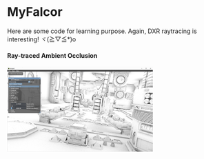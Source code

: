 # MyFalcor

Here are some code for learning purpose. Again, DXR raytracing is interesting! ヾ(≧▽≦*)o

#### Ray-traced Ambient Occlusion

<img src="Demo\images\rtao_zeroday.png" alt="rtao_zeroday" style="zoom:33%;" />